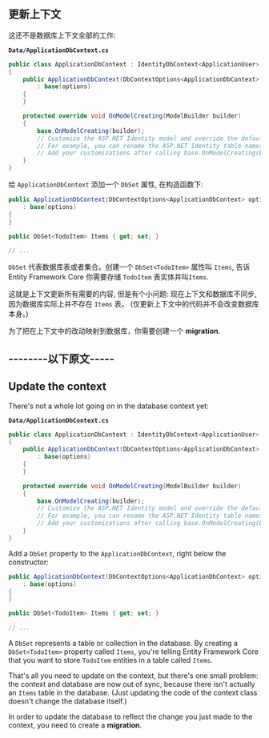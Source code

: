 ## 更新上下文

这还不是数据库上下文全部的工作:

**`Data/ApplicationDbContext.cs`**

```csharp
public class ApplicationDbContext : IdentityDbContext<ApplicationUser>
{
    public ApplicationDbContext(DbContextOptions<ApplicationDbContext> options)
        : base(options)
    {
    }

    protected override void OnModelCreating(ModelBuilder builder)
    {
        base.OnModelCreating(builder);
        // Customize the ASP.NET Identity model and override the defaults if needed.
        // For example, you can rename the ASP.NET Identity table names and more.
        // Add your customizations after calling base.OnModelCreating(builder);
    }
}
```

给 `ApplicationDbContext` 添加一个 `DbSet` 属性, 在构造函数下:

```csharp
public ApplicationDbContext(DbContextOptions<ApplicationDbContext> options)
    : base(options)
{
}

public DbSet<TodoItem> Items { get; set; }

// ...
```

`DbSet` 代表数据库表或者集合。创建一个 `DbSet<TodoItem>` 属性叫 `Items`, 告诉Entity Framework Core 你需要存储 `TodoItem` 表实体并叫`Items`.

这就是上下文更新所有需要的内容, 但是有个小问题: 现在上下文和数据库不同步, 因为数据库实际上并不存在 `Items` 表。 (仅更新上下文中的代码并不会改变数据库本身。)

为了把在上下文中的改动映射到数据库，你需要创建一个 **migration**.


## --------以下原文-----


## Update the context

There's not a whole lot going on in the database context yet:

**`Data/ApplicationDbContext.cs`**

```csharp
public class ApplicationDbContext : IdentityDbContext<ApplicationUser>
{
    public ApplicationDbContext(DbContextOptions<ApplicationDbContext> options)
        : base(options)
    {
    }

    protected override void OnModelCreating(ModelBuilder builder)
    {
        base.OnModelCreating(builder);
        // Customize the ASP.NET Identity model and override the defaults if needed.
        // For example, you can rename the ASP.NET Identity table names and more.
        // Add your customizations after calling base.OnModelCreating(builder);
    }
}
```

Add a `DbSet` property to the `ApplicationDbContext`, right below the constructor:

```csharp
public ApplicationDbContext(DbContextOptions<ApplicationDbContext> options)
    : base(options)
{
}

public DbSet<TodoItem> Items { get; set; }

// ...
```

A `DbSet` represents a table or collection in the database. By creating a `DbSet<TodoItem>` property called `Items`, you're telling Entity Framework Core that you want to store `TodoItem` entities in a table called `Items`.

That's all you need to update on the context, but there's one small problem: the context and database are now out of sync, because there isn't actually an `Items` table in the database. (Just updating the code of the context class doesn't change the database itself.)

In order to update the database to reflect the change you just made to the context, you need to create a **migration**.
